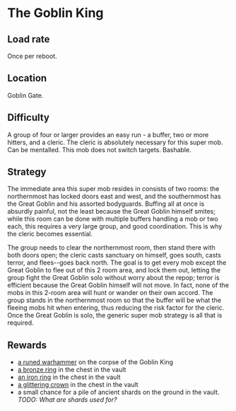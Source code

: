 # The Goblin King

## Load rate

Once per reboot.

## Location

Goblin Gate.

## Difficulty

A group of four or larger provides an easy run - a buffer, two or more hitters,
and a cleric. The cleric is absolutely necessary for this super mob. Can be
mentalled. This mob does not switch targets. Bashable.

## Strategy

The immediate area this super mob resides in consists of two rooms: the
northernmost has locked doors east and west, and the southernmost has the Great
Goblin and his assorted bodyguards. Buffing all at once is absurdly painful,
not the least because the Great Goblin himself smites; while this room can be
done with multiple buffers handling a mob or two each, this requires a very
large group, and good coordination. This is why the cleric becomes essential.

The group needs to clear the northernmost room, then stand there with both
doors open; the cleric casts sanctuary on himself, goes south, casts terror,
and flees--goes back north. The goal is to get every mob except the Great
Goblin to flee out of this 2 room area, and lock them out, letting the group
fight the Great Goblin solo without worry about the repop; terror is efficient
because the Great Goblin himself will not move. In fact, none of the mobs in
this 2-room area will hunt or wander on their own accord. The group stands in
the northernmost room so that the buffer will be what the fleeing mobs hit when
entering, thus reducing the risk factor for the cleric. Once the Great Goblin
is solo, the generic super mob strategy is all that is required.

## Rewards

* [a runed warhammer](/docs/items/weapons.md#a-runed-warhammer) on the corpse of the
	Goblin King
* [a bronze ring](/docs/items/clothing.md#a-bronze-ring) in the chest in the vault
* [an iron ring](/docs/items/clothing.md#an-iron-ring) in the chest in the vault
* [a glittering crown](/docs/items/clothing.md#a-glittering-crown) in the chest in
	the vault
* a small chance for a pile of ancient shards on the ground in the vault.
	*TODO: What are shards used for?*
